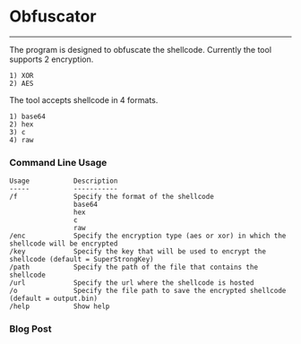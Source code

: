 # Obfuscator
----

The program is designed to obfuscate the shellcode.
Currently the tool supports 2 encryption.

```
1) XOR
2) AES
```

The tool accepts shellcode in 4 formats.

```
1) base64
2) hex
3) c
4) raw
```

### Command Line Usage

```
Usage           Description
-----           -----------
/f              Specify the format of the shellcode
                base64
                hex
                c
                raw
/enc            Specify the encryption type (aes or xor) in which the shellcode will be encrypted
/key            Specify the key that will be used to encrypt the shellcode (default = SuperStrongKey)
/path           Specify the path of the file that contains the shellcode
/url            Specify the url where the shellcode is hosted
/o              Specify the file path to save the encrypted shellcode (default = output.bin)
/help           Show help
```

### Blog Post